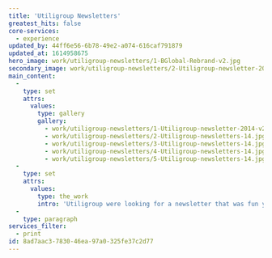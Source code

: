 ```yaml
---
title: 'Utiligroup Newsletters'
greatest_hits: false
core-services:
  - experience
updated_by: 44ff6e56-6b78-49e2-a074-616caf791879
updated_at: 1614958675
hero_image: work/utiligroup-newsletters/1-BGlobal-Rebrand-v2.jpg
secondary_image: work/utiligroup-newsletters/2-Utiligroup-newsletter-2014-v2-1.jpg
main_content:
  -
    type: set
    attrs:
      values:
        type: gallery
        gallery:
          - work/utiligroup-newsletters/1-Utiligroup-newsletter-2014-v2.jpg
          - work/utiligroup-newsletters/2-Utiligroup-newsletters-14.jpg
          - work/utiligroup-newsletters/3-Utiligroup-newsletters-14.jpg
          - work/utiligroup-newsletters/4-Utiligroup-newsletters-14.jpg
          - work/utiligroup-newsletters/5-Utiligroup-newsletters-14.jpg
  -
    type: set
    attrs:
      values:
        type: the_work
        intro: 'Utiligroup were looking for a newsletter that was fun yet informative, for both their clients and their employees. A sporty approach was desired, to coincide with a sporting event taking place at the time of publication, and so ‘SwitchedOn’ was born. Although the news they are delivering is serious, they wanted the delivery of it to be a little more light-hearted, and the range of newsletters have proved successful at achieving that.'
  -
    type: paragraph
services_filter:
  - print
id: 8ad7aac3-7830-46ea-97a0-325fe37c2d77
---
```

